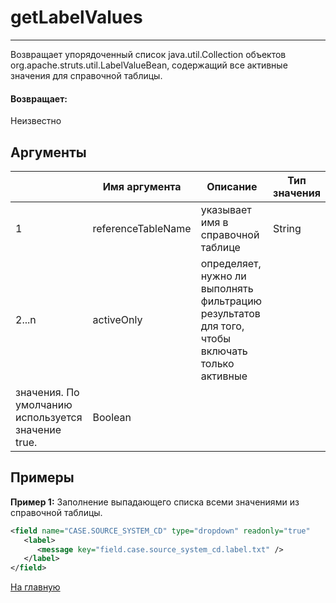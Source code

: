 # getLabelValues

---

Возвращает упорядоченный список java.util.Collection объектов org.apache.struts.util.LabelValueBean, содержащий все активные значения для справочной таблицы.

#### Возвращает:

Неизвестно

## Аргументы

|  | Имя аргумента | Описание | Тип значения |
| --- | --- | --- | --- |
| 1 | referenceTableName | указывает имя в справочной таблице | String |
| 2...n | activeOnly | определяет, нужно ли выполнять фильтрацию результатов для того, чтобы включать только активные
значения. По умолчанию используется значение true. | Boolean |

## Примеры

**Пример 1:** Заполнение выпадающего списка всеми значениями из справочной таблицы.
```xml
<field name="CASE.SOURCE_SYSTEM_CD" type="dropdown" readonly="true"      values="GetLabelValues('RT_SOURCE_SYSTEM')">
   <label>
      <message key="field.case.source_system_cd.label.txt" />
   </label>
</field>
```



[На главную](./ecmfunctions/)